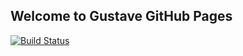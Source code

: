 ## Welcome to Gustave GitHub Pages

[![Build Status](https://www.travis-ci.org/kikyou93/kikyou93.github.io.svg?branch=master)](https://www.travis-ci.org/kikyou93/kikyou93.github.io)
